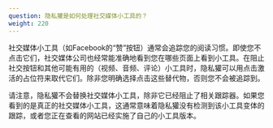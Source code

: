 ```yaml
---
question: 隐私獾是如何处理社交媒体小工具的？
weight: 220
---
```


社交媒体小工具（如Facebook的“赞”按钮）通常会追踪您的阅读习惯。即使您不点击它们，社交媒体公司也经常能准确地看到您在哪些页面上看到小工具。在阻止社交按钮和其他可能有用的（视频、音频、评论）小工具时，隐私獾可以用点击激活的占位符来取代它们。除非您明确选择点击这些替代物，否则您不会被追踪到。

请注意，隐私獾不会替换社交媒体小工具，除非它已经阻止了相关跟踪器。如果您看到的是真正的社交媒体小工具，这通常意味着隐私獾没有检测到该小工具变体的跟踪，或者您正在查看的网站已经实施了自己的小工具版本。
